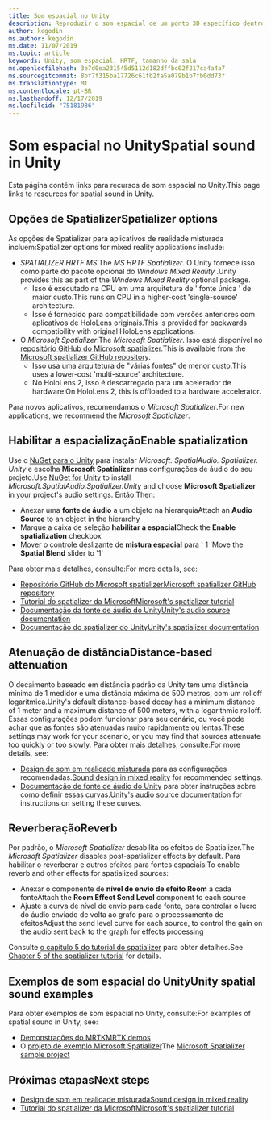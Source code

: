 ```yaml
---
title: Som espacial no Unity
description: Reproduzir o som espacial de um ponto 3D específico dentro de sua cena do Unity.
author: kegodin
ms.author: kegodin
ms.date: 11/07/2019
ms.topic: article
keywords: Unity, som espacial, HRTF, tamanho da sala
ms.openlocfilehash: 3e7d0ea231545d5112d182dffbc02f217ca4a4a7
ms.sourcegitcommit: 8bf7f315ba17726c61fb2fa5a079b1b7fb0dd73f
ms.translationtype: MT
ms.contentlocale: pt-BR
ms.lasthandoff: 12/17/2019
ms.locfileid: "75181986"
---
```

# <a name="spatial-sound-in-unity"></a><span data-ttu-id="66284-104">Som espacial no Unity</span><span class="sxs-lookup"><span data-stu-id="66284-104">Spatial sound in Unity</span></span>

<span data-ttu-id="66284-105">Esta página contém links para recursos de som espacial no Unity.</span><span class="sxs-lookup"><span data-stu-id="66284-105">This page links to resources for spatial sound in Unity.</span></span>

## <a name="spatializer-options"></a><span data-ttu-id="66284-106">Opções de Spatializer</span><span class="sxs-lookup"><span data-stu-id="66284-106">Spatializer options</span></span>
<span data-ttu-id="66284-107">As opções de Spatializer para aplicativos de realidade misturada incluem:</span><span class="sxs-lookup"><span data-stu-id="66284-107">Spatializer options for mixed reality applications include:</span></span>
* <span data-ttu-id="66284-108">*SPATIALIZER HRTF MS*.</span><span class="sxs-lookup"><span data-stu-id="66284-108">The *MS HRTF Spatializer*.</span></span> <span data-ttu-id="66284-109">O Unity fornece isso como parte do pacote opcional do *Windows Mixed Reality* .</span><span class="sxs-lookup"><span data-stu-id="66284-109">Unity provides this as part of the *Windows Mixed Reality* optional package.</span></span>
  * <span data-ttu-id="66284-110">Isso é executado na CPU em uma arquitetura de ' fonte única ' de maior custo.</span><span class="sxs-lookup"><span data-stu-id="66284-110">This runs on CPU in a higher-cost 'single-source' architecture.</span></span>
  * <span data-ttu-id="66284-111">Isso é fornecido para compatibilidade com versões anteriores com aplicativos de HoloLens originais.</span><span class="sxs-lookup"><span data-stu-id="66284-111">This is provided for backwards compatibility with original HoloLens applications.</span></span>
* <span data-ttu-id="66284-112">O *Microsoft Spatializer*.</span><span class="sxs-lookup"><span data-stu-id="66284-112">The *Microsoft Spatializer*.</span></span> <span data-ttu-id="66284-113">Isso está disponível no [repositório GitHub do Microsoft spatializer](https://github.com/microsoft/spatialaudio-unity).</span><span class="sxs-lookup"><span data-stu-id="66284-113">This is available from the [Microsoft spatializer GitHub repository](https://github.com/microsoft/spatialaudio-unity).</span></span>
  * <span data-ttu-id="66284-114">Isso usa uma arquitetura de "várias fontes" de menor custo.</span><span class="sxs-lookup"><span data-stu-id="66284-114">This uses a lower-cost 'multi-source' architecture.</span></span>
  * <span data-ttu-id="66284-115">No HoloLens 2, isso é descarregado para um acelerador de hardware.</span><span class="sxs-lookup"><span data-stu-id="66284-115">On HoloLens 2, this is offloaded to a hardware accelerator.</span></span>

<span data-ttu-id="66284-116">Para novos aplicativos, recomendamos o *Microsoft Spatializer*.</span><span class="sxs-lookup"><span data-stu-id="66284-116">For new applications, we recommend the *Microsoft Spatializer*.</span></span>

## <a name="enable-spatialization"></a><span data-ttu-id="66284-117">Habilitar a espacialização</span><span class="sxs-lookup"><span data-stu-id="66284-117">Enable spatialization</span></span>

<span data-ttu-id="66284-118">Use o [NuGet para o Unity](https://github.com/GlitchEnzo/NuGetForUnity/releases/latest) para instalar _Microsoft. SpatialAudio. Spatializer. Unity_ e escolha **Microsoft Spatializer** nas configurações de áudio do seu projeto.</span><span class="sxs-lookup"><span data-stu-id="66284-118">Use [NuGet for Unity](https://github.com/GlitchEnzo/NuGetForUnity/releases/latest) to install _Microsoft.SpatialAudio.Spatializer.Unity_ and choose **Microsoft Spatializer** in your project's audio settings.</span></span> <span data-ttu-id="66284-119">Então:</span><span class="sxs-lookup"><span data-stu-id="66284-119">Then:</span></span>
* <span data-ttu-id="66284-120">Anexar uma **fonte de áudio** a um objeto na hierarquia</span><span class="sxs-lookup"><span data-stu-id="66284-120">Attach an **Audio Source** to an object in the hierarchy</span></span>
* <span data-ttu-id="66284-121">Marque a caixa de seleção **habilitar a espacial**</span><span class="sxs-lookup"><span data-stu-id="66284-121">Check the **Enable spatialization** checkbox</span></span>
* <span data-ttu-id="66284-122">Mover o controle deslizante de **mistura espacial** para ' 1 '</span><span class="sxs-lookup"><span data-stu-id="66284-122">Move the **Spatial Blend** slider to '1'</span></span>

<span data-ttu-id="66284-123">Para obter mais detalhes, consulte:</span><span class="sxs-lookup"><span data-stu-id="66284-123">For more details, see:</span></span>
* [<span data-ttu-id="66284-124">Repositório GitHub do Microsoft spatializer</span><span class="sxs-lookup"><span data-stu-id="66284-124">Microsoft spatializer GitHub repository</span></span>](https://github.com/microsoft/spatialaudio-unity)
* [<span data-ttu-id="66284-125">Tutorial do spatializer da Microsoft</span><span class="sxs-lookup"><span data-stu-id="66284-125">Microsoft's spatializer tutorial</span></span>](unity-spatial-audio-ch1.md)
* [<span data-ttu-id="66284-126">Documentação da fonte de áudio do Unity</span><span class="sxs-lookup"><span data-stu-id="66284-126">Unity's audio source documentation</span></span>](https://docs.unity3d.com/2019.3/Documentation/Manual/class-AudioSource.html)
* [<span data-ttu-id="66284-127">Documentação do spatializer do Unity</span><span class="sxs-lookup"><span data-stu-id="66284-127">Unity's spatializer documentation</span></span>](https://docs.unity3d.com/Manual/VRAudioSpatializer.html)

## <a name="distance-based-attenuation"></a><span data-ttu-id="66284-128">Atenuação de distância</span><span class="sxs-lookup"><span data-stu-id="66284-128">Distance-based attenuation</span></span>
<span data-ttu-id="66284-129">O decaimento baseado em distância padrão da Unity tem uma distância mínima de 1 medidor e uma distância máxima de 500 metros, com um rolloff logarítmica.</span><span class="sxs-lookup"><span data-stu-id="66284-129">Unity's default distance-based decay has a minimum distance of 1 meter and a maximum distance of 500 meters, with a logarithmic rolloff.</span></span> <span data-ttu-id="66284-130">Essas configurações podem funcionar para seu cenário, ou você pode achar que as fontes são atenuadas muito rapidamente ou lentas.</span><span class="sxs-lookup"><span data-stu-id="66284-130">These settings may work for your scenario, or you may find that sources attenuate too quickly or too slowly.</span></span> <span data-ttu-id="66284-131">Para obter mais detalhes, consulte:</span><span class="sxs-lookup"><span data-stu-id="66284-131">For more details, see:</span></span>
* <span data-ttu-id="66284-132">[Design de som em realidade misturada](spatial-sound-design.md) para as configurações recomendadas.</span><span class="sxs-lookup"><span data-stu-id="66284-132">[Sound design in mixed reality](spatial-sound-design.md) for recommended settings.</span></span>
* <span data-ttu-id="66284-133">[Documentação de fonte de áudio do Unity](https://docs.unity3d.com/2019.3/Documentation/Manual/class-AudioSource.html) para obter instruções sobre como definir essas curvas.</span><span class="sxs-lookup"><span data-stu-id="66284-133">[Unity's audio source documentation](https://docs.unity3d.com/2019.3/Documentation/Manual/class-AudioSource.html) for instructions on setting these curves.</span></span>

## <a name="reverb"></a><span data-ttu-id="66284-134">Reverberação</span><span class="sxs-lookup"><span data-stu-id="66284-134">Reverb</span></span>
<span data-ttu-id="66284-135">Por padrão, o _Microsoft Spatializer_ desabilita os efeitos de Spatializer.</span><span class="sxs-lookup"><span data-stu-id="66284-135">The _Microsoft Spatializer_ disables post-spatializer effects by default.</span></span> <span data-ttu-id="66284-136">Para habilitar o reverberar e outros efeitos para fontes espaciais:</span><span class="sxs-lookup"><span data-stu-id="66284-136">To enable reverb and other effects for spatialized sources:</span></span>
* <span data-ttu-id="66284-137">Anexar o componente de **nível de envio de efeito Room** a cada fonte</span><span class="sxs-lookup"><span data-stu-id="66284-137">Attach the **Room Effect Send Level** component to each source</span></span>
* <span data-ttu-id="66284-138">Ajuste a curva de nível de envio para cada fonte, para controlar o lucro do áudio enviado de volta ao grafo para o processamento de efeitos</span><span class="sxs-lookup"><span data-stu-id="66284-138">Adjust the send level curve for each source, to control the gain on the audio sent back to the graph for effects processing</span></span>

<span data-ttu-id="66284-139">Consulte [o capítulo 5 do tutorial do spatializer](unity-spatial-audio-ch5.md) para obter detalhes.</span><span class="sxs-lookup"><span data-stu-id="66284-139">See [Chapter 5 of the spatializer tutorial](unity-spatial-audio-ch5.md) for details.</span></span>

## <a name="unity-spatial-sound-examples"></a><span data-ttu-id="66284-140">Exemplos de som espacial do Unity</span><span class="sxs-lookup"><span data-stu-id="66284-140">Unity spatial sound examples</span></span>
<span data-ttu-id="66284-141">Para obter exemplos de som espacial no Unity, consulte:</span><span class="sxs-lookup"><span data-stu-id="66284-141">For examples of spatial sound in Unity, see:</span></span>
* [<span data-ttu-id="66284-142">Demonstrações do MRTK</span><span class="sxs-lookup"><span data-stu-id="66284-142">MRTK demos</span></span>](https://github.com/microsoft/MixedRealityToolkit-Unity/tree/mrtk_release/Assets/MixedRealityToolkit.Examples/Demos/Audio)
* <span data-ttu-id="66284-143">O [projeto de exemplo Microsoft Spatializer](https://github.com/microsoft/spatialaudio-unity/tree/master/Samples/MicrosoftSpatializerSample)</span><span class="sxs-lookup"><span data-stu-id="66284-143">The [Microsoft Spatializer sample project](https://github.com/microsoft/spatialaudio-unity/tree/master/Samples/MicrosoftSpatializerSample)</span></span>

## <a name="next-steps"></a><span data-ttu-id="66284-144">Próximas etapas</span><span class="sxs-lookup"><span data-stu-id="66284-144">Next steps</span></span>
* [<span data-ttu-id="66284-145">Design de som em realidade misturada</span><span class="sxs-lookup"><span data-stu-id="66284-145">Sound design in mixed reality</span></span>](spatial-sound-design.md)
* [<span data-ttu-id="66284-146">Tutorial do spatializer da Microsoft</span><span class="sxs-lookup"><span data-stu-id="66284-146">Microsoft's spatializer tutorial</span></span>](unity-spatial-audio-ch1.md)

